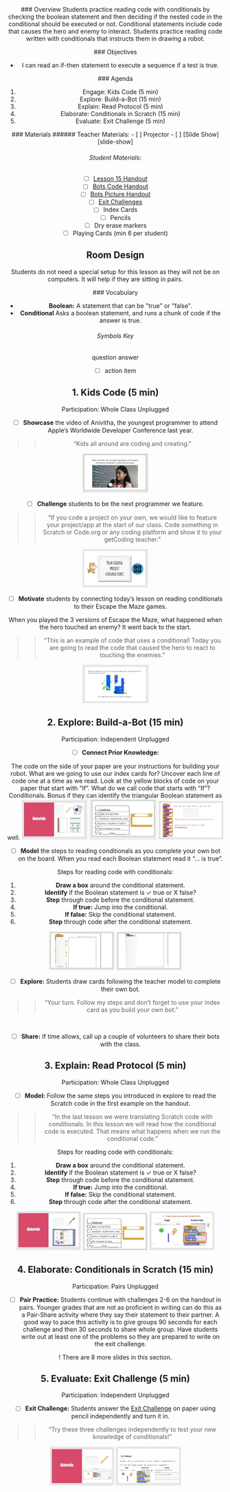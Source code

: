 <header class='header' title='Lesson 15' subtitle='Build-a-Bot'/>

<notable>
<iconp src='/icons/activity.png'>### Overview</iconp>
Students practice reading code with conditionals by checking the boolean statement and then deciding if the nested code in the conditional should be executed or not. Conditional statements include code that causes the hero and enemy to interact. Students practice reading code written with conditionals that instructs them in drawing a robot.

<iconp src='/icons/objectives.png'>### Objectives</iconp>
- I can read an if-then statement to execute a sequence if a test is true.

<iconp src='/icons/agenda.png'>### Agenda</iconp>
1. Engage: Kids Code (5 min)
1. Explore: Build-a-Bot (15 min)
1. Explain: Read Protocol (5 min)
1. Elaborate: Conditionals in Scratch (15 min)
1. Evaluate: Exit Challenge (5 min)

<note>
<iconp src='/icons/materials.png'>### Materials</iconp>
###### Teacher Materials:
- [ ] Projector
- [ ] [Slide Show][slide-show]

###### Student Materials: 
- [ ] [Lesson 15 Handout][handout1]
- [ ] [Bots Code Handout][handout2]
- [ ] [Bots Picture Handout][handout3]
- [ ] [Exit Challenges][exit-challenge]
- [ ] Index Cards
- [ ] Pencils
- [ ] Dry erase markers
- [ ] Playing Cards (min 6 per student)

</note>

## Room Design
Students do not need a special setup for this lesson as they will not be on computers. It will help if they are sitting in pairs.

<note>

<iconp src='/icons/vocab.png'>### Vocabulary</iconp>

- **Boolean:** A statement that can be "true" or "false".
- **Conditional** Asks a boolean statement, and runs a chunk of code if the answer is true.

</note>

###### Symbols Key

<iconp ml='1.65em' type='question'>question</iconp>
<iconp ml='1.65em' type='answer'>answer</iconp>
- [ ] action item


<pagebreak/>

## 1. Kids Code (5 min)
Participation: Whole Class Unplugged

- [ ] **Showcase** the video of Anivitha, the youngest programmer to attend Apple’s Worldwide Developer Conference last year.

> > “Kids all around are coding and creating.”

<note>![slides-KC1](./images/KC1.jpeg)
</note>
- [ ] **Challenge** students to be the next programmer we feature.

> > “If you code a project on your own, we would like to feature your project/app at the start of our class. Code something in Scratch or Code.org or any coding platform and show it to your getCoding teacher.”

<note>![slides-KC2](./images/KC2.jpeg)
</note>
<br/>

- [ ] **Motivate** students by connecting today’s lesson on reading conditionals to their Escape the Maze games.

<iconp type="question"> When you played the 3 versions of Escape the Maze, what happened when the hero touched an enemy?</iconp>
<iconp type="answer">It went back to the start.</iconp>
> > “This is an example of code that uses a conditional! Today you are going to read the code that caused the hero to react to touching the enemies.”

<note>![slides-KC3](./images/KC3.jpeg)
</note>

## 2. Explore: Build-a-Bot (15 min)
Participation: Independent Unplugged

- [ ] **Connect Prior Knowledge:** 

<iconp type="question"> The code on the side of your paper are your instructions for building your robot. What are we going to use our index cards for?</iconp>
<iconp type="answer">Uncover each line of code one at a time as we read.</iconp>
<iconp type="question"> Look at the yellow blocks of code on your paper that start with “If”. What do we call code that starts with “If”?</iconp>
<iconp type="answer">Conditionals. Bonus if they can identify the triangular Boolean statement as well.</iconp>
<note>![slides-BB1](./images/BB1.jpeg)
![slides-BB2](./images/BB2.jpeg)
![slides-BB3](./images/BB3.jpeg)
</note>
- [ ] **Model** the steps to reading conditionals as you complete your own bot on the board. When you read each Boolean statement read it “... is true”. 

Steps for reading code with conditionals:
1. **Draw a box** around the conditional statement.
1. **Identify** if the Boolean statement is ✓ true or X false?
1. **Step** through code before the conditional statement.
1. **If true:** Jump into the conditional.
1. **If false:** Skip the conditional statement.
1. **Step** through code after the conditional statement.

<note>![slides-BB4](./images/BB4.jpeg)
![slides-BB5](./images/BB5.jpeg)
</note>

- [ ] **Explore:** Students draw cards following the teacher model to complete their own bot.

> > “Your turn. Follow my steps and don’t forget to use your index card as you build your own bot.”

<br/>

- [ ] **Share:** If time allows, call up a couple of volunteers to share their bots with the class.

## 3. Explain: Read Protocol (5 min)
Participation: Whole Class Unplugged

- [ ] **Model:** Follow the same steps you introduced in explore to read the Scratch code in the first example on the handout.

> > “In the last lesson we were translating Scratch code with conditionals. In this lesson we will read how the conditional code is executed. That means what happens when we run the conditional code.”

Steps for reading code with conditionals:
1. **Draw a box** around the conditional statement.
1. **Identify** if the Boolean statement is ✓ true or X false?
1. **Step** through code before the conditional statement.
1. **If true:** Jump into the conditional.
1. **If false:** Skip the conditional statement.
1. **Step** through code after the conditional statement.

<note>![slides-conditionals1](./images/Conditionals1.jpeg)
![slides-conditionals2](./images/Conditionals2.jpeg)
![slides-conditionals3](./images/Conditionals3.jpeg)
</note>

## 4. Elaborate: Conditionals in Scratch (15 min)
Participation: Pairs Unplugged

- [ ] **Pair Practice:** Students continue with challenges 2-6 on the handout in pairs. Younger grades that are not as proficient in writing can do this as a Pair-Share activity where they say their statement to their partner. A good way to pace this activity is to give groups 90 seconds for each challenge and then 30 seconds to share whole group. Have students write out at least one of the problems so they are prepared to write on the exit challenge.

<note>!
There are 8 more slides in this section.
</note>

## 5. Evaluate: Exit Challenge (5 min)
Participation: Independent Unplugged

- [ ] **Exit Challenge:** Students answer the [Exit Challenge][exit-challenge] on paper using pencil independently and turn it in.

> > “Try these three challenges independently to test your new knowledge of conditionals!”

<note>![slides-EC1](./images/EC1.jpeg)
![slides-EC2](./images/EC2.jpeg)
</note>

</notable>

[handout1]: https://docs.google.com/document/d/1fSpf8pCcVZ0IOAqMHoqblKPumZ1YzYSHaOhpN-_yHrU/edit?usp=sharing
[handout2]: https://drive.google.com/file/d/0B2wBzr9vcXjPQmdYWE1BZ2dTN2M/view?usp=sharing
[handout3]: https://drive.google.com/file/d/0B48_2vIyABiobmdhS2wxWjctSGs/view?usp=sharing
[exit-challenge]: https://docs.google.com/document/d/17CoW2GSrtILlClHWW7BEO2LIaL7V3PUfHG7T1V2UmOc/edit?usp=sharing
[slide-show]: https://docs.google.com/presentation/d/1iyrvTfBPOIJBptvhT4CYhAbtus-xAybmmpDaX4NL6go/edit?usp=sharing